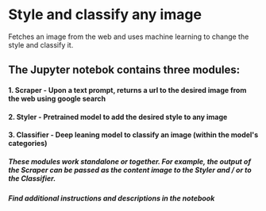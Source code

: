 # Style and classify any image
Fetches an image from the web and uses machine learning to change the style and classify it.

## The Jupyter notebok contains three modules:
#### 1. **Scraper** - Upon a text prompt, returns a url to the desired image from the web using google search
#### 2. **Styler** - Pretrained model to add the desired style to any image
#### 3. **Classifier** - Deep leaning model to classify an image (within the model's categories)

##### These modules work standalone or together. For example, the output of the Scraper can be passed as the content image to the Styler and / or to the Classifier.

##### Find additional instructions and descriptions in the notebook
